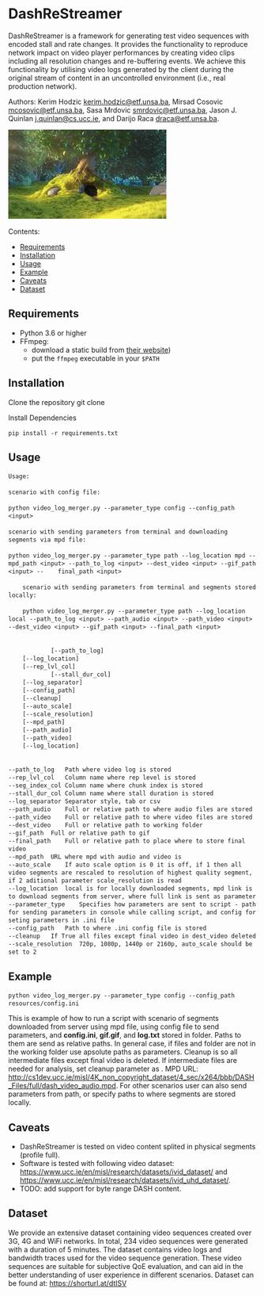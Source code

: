 # DashReStreamer

DashReStreamer is a framework for generating test video sequences with encoded stall and rate changes. It provides the functionality to reproduce network impact on video player performances by creating video clips including all resolution changes and re-buffering events. We achieve this functionality by utilising video logs generated by the client during the original stream of content in an uncontrolled environment (i.e., real production network).


Authors: Kerim Hodzic <kerim.hodzic@etf.unsa.ba>, Mirsad Cosovic <mcosovic@etf.unsa.ba>, Sasa Mrdovic <smrdovic@etf.unsa.ba>, Jason J. Quinlan <j.quinlan@cs.ucc.ie>, and Darijo Raca <draca@etf.unsa.ba>.

![](bbb_ex1.gif)

Contents:

- [Requirements](#requirements)
- [Installation](#installation)
- [Usage](#usage)
- [Example](#example)
- [Caveats](#caveats)
- [Dataset](#dataset)



## Requirements

- Python 3.6 or higher
- FFmpeg:
    - download a static build from [their website](http://ffmpeg.org/download.html))
    - put the `ffmpeg` executable in your `$PATH`
    
    

## Installation

Clone the repository
	git clone 

Install Dependencies

	pip install -r requirements.txt
	
	
## Usage

	Usage:
	
	scenario with config file: 
	
	python video_log_merger.py --parameter_type config --config_path <input>
	
	scenario with sending parameters from terminal and downloading segments via mpd file:
        
	python video_log_merger.py --parameter_type path --log_location mpd --mpd_path <input> --path_to_log <input> --dest_video <input> --gif_path <input> --    final_path <input>
	
        scenario with sending parameters from terminal and segments stored locally:
	
        python video_log_merger.py --parameter_type path --log_location local --path_to_log <input> --path_audio <input> --path_video <input> --dest_video <input> --gif_path <input> --final_path <input>

	
                [--path_to_log]
		[--log_location] 
		[--rep_lvl_col]
                [--stall_dur_col]
		[--log_separator]
		[--config_path]
		[--cleanup]
		[--auto_scale]
		[--scale_resolution]
		[--mpd_path]
		[--path_audio]
		[--path_video]
		[--log_location]
	
	
	--path_to_log	Path where video log is stored
	--rep_lvl_col	Column name where rep level is stored
	--seg_index_col	Column name where chunk index is stored
	--stall_dur_col	Column name where stall duration is stored
	--log_separator	Separator style, tab or csv
	--path_audio	Full or relative path to where audio files are stored
	--path_video	Full or relative path to where video files are stored
	--dest_video	Full or relative path to working folder
	--gif_path	Full or relative path to gif
	--final_path	Full or relative path to place where to store final video
	--mpd_path	URL where mpd with audio and video is
	--auto_scale	If auto scale option is 0 it is off, if 1 then all video segments are rescaled to resolution of highest quality segment, if 2 aditional parameter scale_resolution is read
	--log_location	local is for locally downloaded segments, mpd link is to download segments from server, where full link is sent as parameter
	--parameter_type	Specifies how parameters are sent to script - path for sending parameters in console while calling script, and config for seting parameters in .ini file
	--config_path	Path to where .ini config file is stored
	--cleanup	If True all files except final video in dest_video deleted
	--scale_resolution	720p, 1080p, 1440p or 2160p, auto_scale should be set to 2
	
## Example 

	python video_log_merger.py --parameter_type config --config_path resources/config.ini
	

This is example of how to run a script with scenario of segments downloaded from server using mpd file, using config file to send parameters, and **config.ini**, **gif.gif**, and **log.txt** stored in <resources> folder. Paths to them are send as relative paths. In general case, if files and folder are not in the working folder use apsolute paths as parameters. Cleanup is <True> so all intermediate files except final video is deleted. If  intermediate files are needed for analysis, set cleanup parameter as <False>. MPD URL: <http://cs1dev.ucc.ie/misl/4K_non_copyright_dataset/4_sec/x264/bbb/DASH_Files/full/dash_video_audio.mpd>. For other scenarios user can also send parameters from path, or specify paths to where segments are stored locally.


## Caveats

- DashReStreamer is tested on video content splited in physical segments (profile full).
- Software is tested with following video dataset: <https://www.ucc.ie/en/misl/research/datasets/ivid_dataset/> and <https://www.ucc.ie/en/misl/research/datasets/ivid_uhd_dataset/>.
- TODO: add support for byte range DASH content.


## Dataset

We provide an extensive dataset containing video sequences created over 3G, 4G and WiFi networks. In total, 234 video sequences were generated with a duration of 5 minutes. The dataset contains video logs and bandwidth traces used for the video sequence generation. These video sequences are suitable for subjective QoE evaluation, and can aid in the better understanding of user experience in different scenarios. Dataset can be found at: <https://shorturl.at/dtISV>
